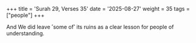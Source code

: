 +++
title = 'Surah 29, Verses 35'
date = '2025-08-27'
weight = 35
tags = ["people"]
+++

And We did leave ˹some of˺ its ruins as a clear lesson for people of understanding.